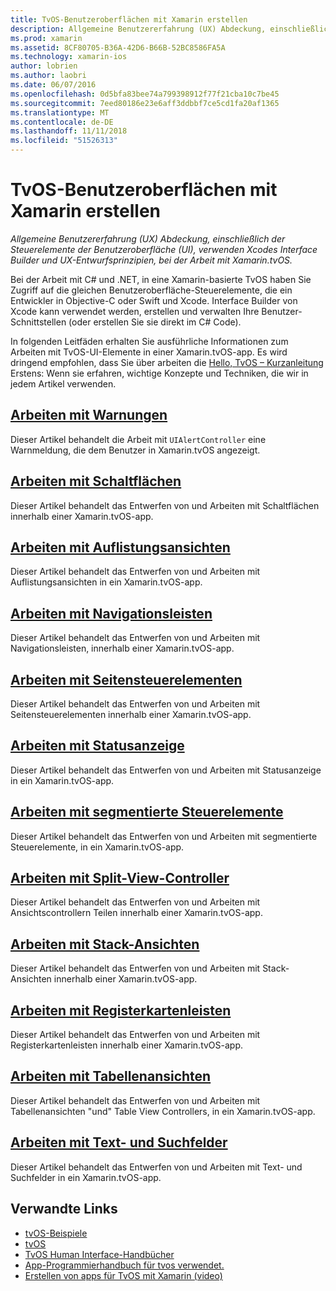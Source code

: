 ```yaml
---
title: TvOS-Benutzeroberflächen mit Xamarin erstellen
description: Allgemeine Benutzererfahrung (UX) Abdeckung, einschließlich der Steuerelemente der Benutzeroberfläche (UI), verwenden Xcodes Interface Builder und UX-Entwurfsprinzipien, bei der Arbeit mit Xamarin.tvOS.
ms.prod: xamarin
ms.assetid: 8CF80705-B36A-42D6-B66B-52BC8586FA5A
ms.technology: xamarin-ios
author: lobrien
ms.author: laobri
ms.date: 06/07/2016
ms.openlocfilehash: 0d5bfa83bee74a799398912f77f21cba10c7be45
ms.sourcegitcommit: 7eed80186e23e6aff3ddbbf7ce5cd1fa20af1365
ms.translationtype: MT
ms.contentlocale: de-DE
ms.lasthandoff: 11/11/2018
ms.locfileid: "51526313"
---
```

# <a name="building-tvos-user-interfaces-with-xamarin"></a>TvOS-Benutzeroberflächen mit Xamarin erstellen

_Allgemeine Benutzererfahrung (UX) Abdeckung, einschließlich der Steuerelemente der Benutzeroberfläche (UI), verwenden Xcodes Interface Builder und UX-Entwurfsprinzipien, bei der Arbeit mit Xamarin.tvOS._

Bei der Arbeit mit C# und .NET, in eine Xamarin-basierte TvOS haben Sie Zugriff auf die gleichen Benutzeroberfläche-Steuerelemente, die ein Entwickler in Objective-C oder Swift und Xcode. Interface Builder von Xcode kann verwendet werden, erstellen und verwalten Ihre Benutzer-Schnittstellen (oder erstellen Sie sie direkt im C# Code).

In folgenden Leitfäden erhalten Sie ausführliche Informationen zum Arbeiten mit TvOS-UI-Elemente in einer Xamarin.tvOS-app. Es wird dringend empfohlen, dass Sie über arbeiten die [Hello, TvOS – Kurzanleitung](~/ios/tvos/get-started/hello-tvos.md) Erstens: Wenn sie erfahren, wichtige Konzepte und Techniken, die wir in jedem Artikel verwenden.

## <a name="working-with-alertsiostvosuser-interfacealertsmd"></a>[Arbeiten mit Warnungen](~/ios/tvos/user-interface/alerts.md)

Dieser Artikel behandelt die Arbeit mit `UIAlertController` eine Warnmeldung, die dem Benutzer in Xamarin.tvOS angezeigt.

## <a name="working-with-buttonsiostvosuser-interfacebuttonsmd"></a>[Arbeiten mit Schaltflächen](~/ios/tvos/user-interface/buttons.md)

Dieser Artikel behandelt das Entwerfen von und Arbeiten mit Schaltflächen innerhalb einer Xamarin.tvOS-app.

## <a name="working-with-collection-viewsiostvosuser-interfacecollection-viewsmd"></a>[Arbeiten mit Auflistungsansichten](~/ios/tvos/user-interface/collection-views.md)

Dieser Artikel behandelt das Entwerfen von und Arbeiten mit Auflistungsansichten in ein Xamarin.tvOS-app.

## <a name="working-with-navigation-barsiostvosuser-interfacenavigation-barsmd"></a>[Arbeiten mit Navigationsleisten](~/ios/tvos/user-interface/navigation-bars.md)

Dieser Artikel behandelt das Entwerfen von und Arbeiten mit Navigationsleisten, innerhalb einer Xamarin.tvOS-app.

## <a name="working-with-page-controlsiostvosuser-interfacepage-controlsmd"></a>[Arbeiten mit Seitensteuerelementen](~/ios/tvos/user-interface/page-controls.md)

Dieser Artikel behandelt das Entwerfen von und Arbeiten mit Seitensteuerelementen innerhalb einer Xamarin.tvOS-app.

## <a name="working-with-progress-indicatorsiostvosuser-interfaceprogress-indicatorsmd"></a>[Arbeiten mit Statusanzeige](~/ios/tvos/user-interface/progress-indicators.md)

Dieser Artikel behandelt das Entwerfen von und Arbeiten mit Statusanzeige in ein Xamarin.tvOS-app.

## <a name="working-with-segmented-controlsiostvosuser-interfacesegmented-controlsmd"></a>[Arbeiten mit segmentierte Steuerelemente](~/ios/tvos/user-interface/segmented-controls.md)

Dieser Artikel behandelt das Entwerfen von und Arbeiten mit segmentierte Steuerelemente, in ein Xamarin.tvOS-app.

## <a name="working-with-split-view-controllersiostvosuser-interfacesplit-viewsmd"></a>[Arbeiten mit Split-View-Controller](~/ios/tvos/user-interface/split-views.md)

Dieser Artikel behandelt das Entwerfen von und Arbeiten mit Ansichtscontrollern Teilen innerhalb einer Xamarin.tvOS-app.

## <a name="working-with-stack-viewsiostvosuser-interfacestacked-viewsmd"></a>[Arbeiten mit Stack-Ansichten](~/ios/tvos/user-interface/stacked-views.md)

Dieser Artikel behandelt das Entwerfen von und Arbeiten mit Stack-Ansichten innerhalb einer Xamarin.tvOS-app.

## <a name="working-with-tab-barsiostvosuser-interfacetab-barsmd"></a>[Arbeiten mit Registerkartenleisten](~/ios/tvos/user-interface/tab-bars.md)

Dieser Artikel behandelt das Entwerfen von und Arbeiten mit Registerkartenleisten innerhalb einer Xamarin.tvOS-app.

## <a name="working-with-table-viewsiostvosuser-interfacetable-viewsmd"></a>[Arbeiten mit Tabellenansichten](~/ios/tvos/user-interface/table-views.md)

Dieser Artikel behandelt das Entwerfen von und Arbeiten mit Tabellenansichten "und" Table View Controllers, in ein Xamarin.tvOS-app.

## <a name="working-with-text-and-search-fieldsiostvosuser-interfacetext-fields-and-searchmd"></a>[Arbeiten mit Text- und Suchfelder](~/ios/tvos/user-interface/text-fields-and-search.md)

Dieser Artikel behandelt das Entwerfen von und Arbeiten mit Text- und Suchfelder in ein Xamarin.tvOS-app.



## <a name="related-links"></a>Verwandte Links

- [tvOS-Beispiele](https://developer.xamarin.com/samples/tvos/all/)
- [tvOS](https://developer.apple.com/tvos/)
- [TvOS Human Interface-Handbücher](https://developer.apple.com/tvos/human-interface-guidelines/)
- [App-Programmierhandbuch für tvos verwendet.](https://developer.apple.com/library/prerelease/tvos/documentation/General/Conceptual/AppleTV_PG/)
- [Erstellen von apps für TvOS mit Xamarin (video)](https://university.xamarin.com/lightninglectures/tvos-with-xamarin)
